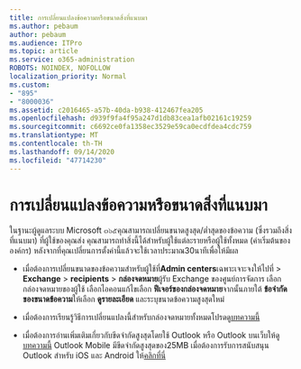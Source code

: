 ```yaml
---
title: การเปลี่ยนแปลงข้อความหรือขนาดสิ่งที่แนบมา
ms.author: pebaum
author: pebaum
ms.audience: ITPro
ms.topic: article
ms.service: o365-administration
ROBOTS: NOINDEX, NOFOLLOW
localization_priority: Normal
ms.custom:
- "895"
- "8000036"
ms.assetid: c2016465-a57b-40da-b938-412467fea205
ms.openlocfilehash: d939f9fa4f95a247d1db83cea1afb02161c19259
ms.sourcegitcommit: c6692ce0fa1358ec3529e59ca0ecdfdea4cdc759
ms.translationtype: MT
ms.contentlocale: th-TH
ms.lasthandoff: 09/14/2020
ms.locfileid: "47714230"
---
```

# <a name="changing-message-or-attachment-size"></a>การเปลี่ยนแปลงข้อความหรือขนาดสิ่งที่แนบมา

ในฐานะผู้ดูแลระบบ Microsoft ๓๖๕คุณสามารถเปลี่ยนขนาดสูงสุด/ต่ำสุดของข้อความ (ซึ่งรวมถึงสิ่งที่แนบมา) ที่ผู้ใช้ของคุณส่ง คุณสามารถทำสิ่งนี้ได้สำหรับผู้ใช้แต่ละรายหรือผู้ใช้ทั้งหมด (ค่าเริ่มต้นขององค์กร) หลังจากที่คุณเปลี่ยนการตั้งค่านี้แล้วจะใช้เวลาประมาณ30นาทีเพื่อให้มีผล
  
- เมื่อต้องการเปลี่ยนขนาดของข้อความสำหรับผู้ใช้ที่**Admin centers**เฉพาะเจาะจงให้ไปที่ \> **Exchange** \> **recipients** \> **กล่องจดหมาย**ผู้รับ Exchange ของศูนย์การจัดการ เลือกกล่องจดหมายของผู้ใช้ เลือกไอคอนแก้ไขเลือก **ฟีเจอร์ของกล่องจดหมาย**จากนั้นภายใต้ **ข้อจำกัดของขนาดข้อความ**ให้เลือก **ดูรายละเอียด** และระบุขนาดข้อความสูงสุดใหม่

- เมื่อต้องการเรียนรู้วิธีการเปลี่ยนแปลงนี้สำหรับกล่องจดหมายทั้งหมดโปรดดู[บทความนี้](https://www.microsoft.com/microsoft-365/blog/2015/04/15/office-365-now-supports-larger-email-messages-up-to-150-mb/)

- เมื่อต้องการอ่านเพิ่มเติมเกี่ยวกับขีดจำกัดสูงสุดโดยใช้ Outlook หรือ Outlook บนเว็บให้ดู[บทความนี้](https://technet.microsoft.com/library/exchange-online-limits.aspx#MessageLimits) Outlook Mobile มีขีดจำกัดสูงสุดของ25MB เมื่อต้องการรับการสนับสนุน Outlook สำหรับ iOS และ Android ให้[คลิกที่นี่](https://support.office.com/article/Get-in-app-help-for-Outlook-for-iOS-and-Android-218a22d1-9fa5-4889-b689-de1c63493243)
